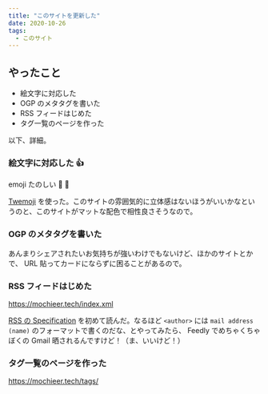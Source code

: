```yaml
---
title: "このサイトを更新した"
date: 2020-10-26
tags:
  - このサイト
---
```


## やったこと

- 絵文字に対応した
- OGP のメタタグを書いた
- RSS フィードはじめた
- タグ一覧のページを作った

以下、詳細。

### 絵文字に対応した :+1:

emoji たのしい :tada: :fried_shrimp:

[Twemoji](https://github.com/twitter/twemoji) を使った。このサイトの雰囲気的に立体感はないほうがいいかなというのと、このサイトがマットな配色で相性良さそうなので。

### OGP のメタタグを書いた

あんまりシェアされたいお気持ちが強いわけでもないけど、ほかのサイトとかで、 URL 貼ってカードにならずに困ることがあるので。

### RSS フィードはじめた

https://mochieer.tech/index.xml

<a href="https://validator.w3.org/feed/docs/rss2.html">RSS の Specification</a> を初めて読んだ。なるほど `<author>` には `mail address (name)` のフォーマットで書くのだな、とやってみたら、 Feedly でめちゃくちゃぼくの Gmail 晒されるんですけど！（ま、いいけど！）

### タグ一覧のページを作った

https://mochieer.tech/tags/

